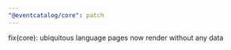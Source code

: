 ```yaml
---
"@eventcatalog/core": patch
---
```


fix(core): ubiquitous language pages now render without any data
